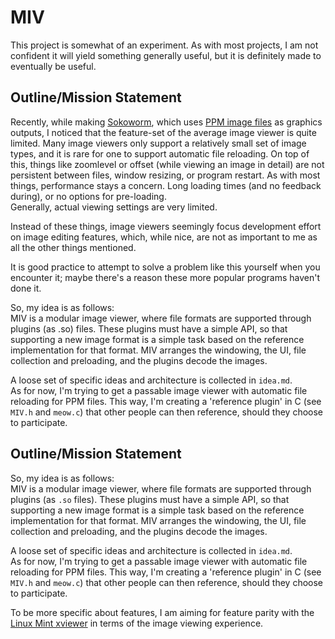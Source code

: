 # MIV
This project is somewhat of an experiment. As with most projects, I am not confident it will yield something generally useful, but it is definitely made to eventually be useful.

## Outline/Mission Statement
Recently, while making [Sokoworm](https://stvff.github.io/sokoworm.html#top), which uses [PPM image files](https://en.wikipedia.org/wiki/Netpbm#File_formats)
as graphics outputs, I noticed that the feature-set of the average image viewer is quite limited. Many image viewers only support a relatively small set of image types,
and it is rare for one to support automatic file reloading. On top of this, things like zoomlevel or offset (while viewing an image in detail) are not persistent between files, window resizing, or program restart.
As with most things, performance stays a concern. Long loading times (and no feedback during), or no options for pre-loading.\
Generally, actual viewing settings are very limited.

Instead of these things, image viewers seemingly focus development effort on image editing features, which, while nice, are not as important to me as all the other things mentioned.

It is good practice to attempt to solve a problem like this yourself when you encounter it; maybe there's a reason these more popular programs haven't done it.

So, my idea is as follows:\
MIV is a modular image viewer, where file formats are supported through plugins (as .so) files. These plugins must have a simple API, so that supporting a new image format is a simple task based on the reference implementation for that format.
MIV arranges the windowing, the UI, file collection and preloading, and the plugins decode the images.

A loose set of specific ideas and architecture is collected in `idea.md`.\
As for now, I'm trying to get a passable image viewer with automatic file reloading for PPM files. This way, I'm creating a 'reference plugin' in C (see `MIV.h` and `meow.c`) that other people can then reference, should they choose to participate.

## Outline/Mission Statement
So, my idea is as follows:\
MIV is a modular image viewer, where file formats are supported through plugins (as `.so` files). These plugins must have a simple API, so that supporting a new image format is a simple task based on the reference implementation for that format.
MIV arranges the windowing, the UI, file collection and preloading, and the plugins decode the images.

A loose set of specific ideas and architecture is collected in `idea.md`.\
As for now, I'm trying to get a passable image viewer with automatic file reloading for PPM files. This way, I'm creating a 'reference plugin' in C (see `MIV.h` and `meow.c`) that other people can then reference, should they choose to participate.

To be more specific about features, I am aiming for feature parity with the [Linux Mint xviewer](https://github.com/linuxmint/xviewer?tab=readme-ov-file) in terms of the image viewing experience.
